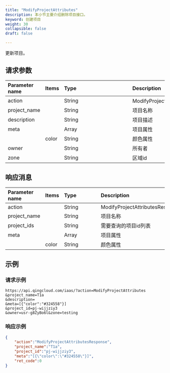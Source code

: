 ```yaml
---
title: "ModifyProjectAttributes"
description: 本小节主要介绍删除项目接口。 
keyword: 创建项目
weight: 30
collapsible: false
draft: false

---
```




更新项目。

## 请求参数

| <span style="display:inline-block;width:100px">Parameter name</span> | Items | <span style="display:inline-block;width:200">Type</span> | <span style="display:inline-block;width:280px">Description</span> | <span style="display:inline-block;width:100px">Required</span> |
| :----------------------------------------------------------- | ----- | :------------------------------------------------------- | :----------------------------------------------------------- | :----------------------------------------------------------- |
| action                                                       |       | String                                                   | ModifyProjectAttributes（更新项目）                          | true                                                         |
| project_name                                                 |       | String                                                   | 项目名称                                                     | false                                                        |
| description                                                  |       | String                                                   | 项目描述                                                     | false                                                        |
| meta                                                         |       | Array                                                    | 项目属性                                                     | false                                                        |
|                                                              | color | String                                                   | 颜色属性                                                     | false                                                        |
| owner                                                        |       | String                                                   | 所有者                                                       | false                                                        |
| zone                                                         |       | String                                                   | 区域id                                                       | false                                                        |

## 响应消息

| <span style="display:inline-block;width:100px">Parameter name</span> | Items | <span style="display:inline-block;width:100px">Type</span> | <span style="display:inline-block;width:380px">Description</span> |
| :----------------------------------------------------------- | ----- | :--------------------------------------------------------- | :----------------------------------------------------------- |
| action                                                       |       | String                                                     | ModifyProjectAttributesResponse                              |
| project_name                                                 |       | String                                                     | 项目名称                                                     |
| project_ids                                                  |       | String                                                     | 需要查询的项目id列表                                         |
| meta                                                         |       | Array                                                      | 项目属性                                                     |
|                                                              | color | String                                                     | 颜色属性                                                     |

## 示例 

### 请求示例

```url
https://api.qingcloud.com/iaas/?action=ModifyProjectAttributes
&project_name=T1a
&description=
&meta=[{"color":"#324558"}]
&project_id=pj-wijjziy3
&owner=usr-g8ZyBo6l&zone=testing
```

### 响应示例

```json
{
    "action":"ModifyProjectAttributesResponse",
    "project_name":"T1a",
    "project_id":"pj-wijjziy3",
    "meta":"[{\"color\":\"#324558\"}]",
    "ret_code":0
}
```